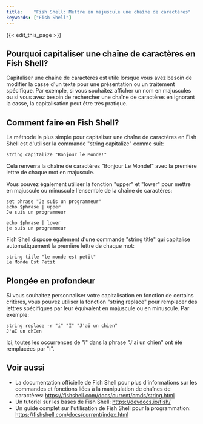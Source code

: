 ```yaml
---
title:    "Fish Shell: Mettre en majuscule une chaîne de caractères"
keywords: ["Fish Shell"]
---
```


{{< edit_this_page >}}

## Pourquoi capitaliser une chaîne de caractères en Fish Shell?

Capitaliser une chaîne de caractères est utile lorsque vous avez besoin de modifier la casse d'un texte pour une présentation ou un traitement spécifique. Par exemple, si vous souhaitez afficher un nom en majuscules ou si vous avez besoin de rechercher une chaîne de caractères en ignorant la casse, la capitalisation peut être très pratique.

## Comment faire en Fish Shell?

La méthode la plus simple pour capitaliser une chaîne de caractères en Fish Shell est d'utiliser la commande "string capitalize" comme suit:

```Fish Shell
string capitalize "Bonjour le Monde!"
```

Cela renverra la chaîne de caractères "Bonjour Le Monde!" avec la première lettre de chaque mot en majuscule.

Vous pouvez également utiliser la fonction "upper" et "lower" pour mettre en majuscule ou minuscule l'ensemble de la chaîne de caractères:

```Fish Shell
set phrase "Je suis un programmeur"
echo $phrase | upper
Je suis un programmeur

echo $phrase | lower
je suis un programmeur
```

Fish Shell dispose également d'une commande "string title" qui capitalise automatiquement la première lettre de chaque mot:

```Fish Shell
string title "le monde est petit"
Le Monde Est Petit
```

## Plongée en profondeur

Si vous souhaitez personnaliser votre capitalisation en fonction de certains critères, vous pouvez utiliser la fonction "string replace" pour remplacer des lettres spécifiques par leur équivalent en majuscule ou en minuscule. Par exemple:

```Fish Shell
string replace -r "i" "I" "J'ai un chien"
J'aI un chIen
```

Ici, toutes les occurrences de "i" dans la phrase "J'ai un chien" ont été remplacées par "I".

## Voir aussi

- La documentation officielle de Fish Shell pour plus d'informations sur les commandes et fonctions liées à la manipulation de chaînes de caractères: https://fishshell.com/docs/current/cmds/string.html
- Un tutoriel sur les bases de Fish Shell: https://devdocs.io/fish/
- Un guide complet sur l'utilisation de Fish Shell pour la programmation: https://fishshell.com/docs/current/index.html